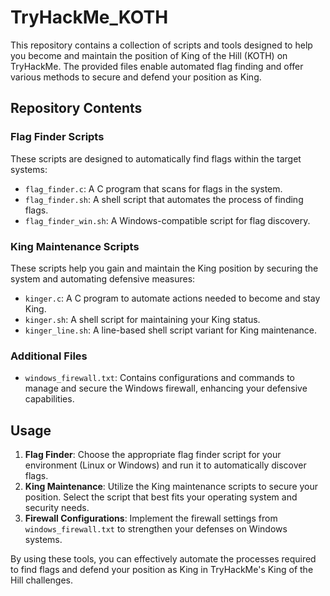 # TryHackMe_KOTH

This repository contains a collection of scripts and tools designed to help you become and maintain the position of King of the Hill (KOTH) on TryHackMe. The provided files enable automated flag finding and offer various methods to secure and defend your position as King.

## Repository Contents

### Flag Finder Scripts
These scripts are designed to automatically find flags within the target systems:

- `flag_finder.c`: A C program that scans for flags in the system.
- `flag_finder.sh`: A shell script that automates the process of finding flags.
- `flag_finder_win.sh`: A Windows-compatible script for flag discovery.

### King Maintenance Scripts
These scripts help you gain and maintain the King position by securing the system and automating defensive measures:

- `kinger.c`: A C program to automate actions needed to become and stay King.
- `kinger.sh`: A shell script for maintaining your King status.
- `kinger_line.sh`: A line-based shell script variant for King maintenance.

### Additional Files
- `windows_firewall.txt`: Contains configurations and commands to manage and secure the Windows firewall, enhancing your defensive capabilities.

## Usage

1. **Flag Finder**: Choose the appropriate flag finder script for your environment (Linux or Windows) and run it to automatically discover flags.
2. **King Maintenance**: Utilize the King maintenance scripts to secure your position. Select the script that best fits your operating system and security needs.
3. **Firewall Configurations**: Implement the firewall settings from `windows_firewall.txt` to strengthen your defenses on Windows systems.

By using these tools, you can effectively automate the processes required to find flags and defend your position as King in TryHackMe's King of the Hill challenges.
